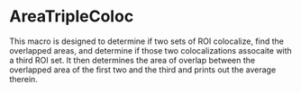 # AreaTripleColoc
This macro is designed to determine if two sets of ROI colocalize, find the overlapped areas, and determine if those two colocalizations assocaite with a third ROI set. It then determines the area of overlap between the overlapped area of the first two and the third and prints out the average therein.
